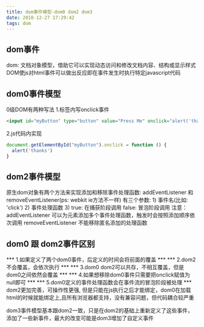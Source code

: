 ```yaml
---
title: dom事件模型-dom0 dom2 dom3
date: 2018-12-27 17:29:42
tags: dom
---
```


## dom事件
dom: 文档对象模型，借助它可以实现动态访问和修改文档内容、结构或显示样式
DOM使js对html事件可以做出反应即在事件发生时执行特定javascript代码

## dom0事件模型
0级DOM有两种写法
1.标签内写onclick事件
```html
<input id="myButton" type="button" value="Press Me" onclick="alert('thanks');" >
```
2.js代码内实现
```javascript
document.getElementById("myButton").onclick = function () {
  alert('thanks')
}
```
## dom2事件模型
原生dom对象有两个方法来实现添加和移除事件处理函数: addEventListener 和 removeEventListener(ps: webkit ie方法不一样)
有三个参数: 1) 事件名(比如: 'click')
          2) 事件处理函数
          3) true: 在捕获阶段调用 false: 冒泡阶段调用
注意：
addEventListener 可以为元素添加多个事件处理函数，触发时会按照添加顺序依次调用
removeEventListener 不能移除匿名添加的处理函数

## dom0 跟 dom2事件区别
*** 1.如果定义了两个dom0事件，后定义的时间会将前面的覆盖 ***
*** 2.dom2 不会覆盖，会依次执行 ***
*** 3.dom0 dom2可以共存，不相互覆盖，但是dom0之间依然会覆盖 ***
*** 4.如果想移除dom0事件只需要把onclick赋值为null即可 ***
*** 5.dom0定义的事件处理函数会在事件流的冒泡阶段被处理 ***
dom2更加完善，可操作性更强, 但是只能在js执行之后才能绑定，dom0在加载html的时候就能绑定上,且所有浏览器都支持，没有兼容问题，但代码耦合较严重

dom3事件模型基本跟dom2一致，只是在dom2的基础上重新定义了这些事件，添加了一些新事件，最大的改变可能是dom3增加了自定义事件
